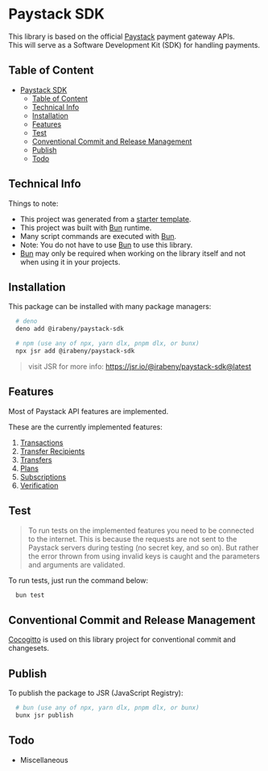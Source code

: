 # Paystack SDK

This library is based on the official [Paystack][pays] payment gateway APIs.  
This will serve as a Software Development Kit (SDK) for handling payments.

## Table of Content

- [Paystack SDK](#paystack-sdk)
  - [Table of Content](#table-of-content)
  - [Technical Info](#technical-info)
  - [Installation](#installation)
  - [Features](#features)
  - [Test](#test)
  - [Conventional Commit and Release Management](#conventional-commit-and-release-management)
  - [Publish](#publish)
  - [Todo](#todo)

## Technical Info

Things to note:

- This project was generated from a [starter template][buns].
- This project was built with [Bun][buns] runtime.
- Many script commands are executed with [Bun][buns].
- Note: You do not have to use [Bun][buns] to use this library.
- [Bun][buns] may only be required when working on the library itself and not when using it in your projects.

## Installation

This package can be installed with many package managers:

```bash
  # deno
  deno add @irabeny/paystack-sdk

  # npm (use any of npx, yarn dlx, pnpm dlx, or bunx)
  npx jsr add @irabeny/paystack-sdk
```

> visit JSR for more info: <https://jsr.io/@irabeny/paystack-sdk@latest>

## Features

Most of Paystack API features are implemented.

These are the currently implemented features:

1. [Transactions][trns]
2. [Transfer Recipients][trfr]
3. [Transfers][trsf]
4. [Plans][plns]
5. [Subscriptions][subs]
6. [Verification][verf]

## Test

> To run tests on the implemented features you need to be connected to the internet.
> This is because the requests are not sent to the Paystack servers during testing (no secret key, and so on).
> But rather the error thrown from using invalid keys is caught and the parameters and arguments are validated.

To run tests, just run the command below:

```bash
  bun test
```

## Conventional Commit and Release Management

[Cocogitto][coco] is used on this library project for conventional commit and changesets.

## Publish

To publish the package to JSR (JavaScript Registry):

```bash
  # bun (use any of npx, yarn dlx, pnpm dlx, or bunx)
  bunx jsr publish
```

## Todo

- Miscellaneous

[pays]: https://paystack.com
[trns]: https://paystack.com/docs/api/transaction
[trfr]: https://paystack.com/docs/api/transfer-recipient
[trsf]: https://paystack.com/docs/api/transfers
[coco]: https://docs.cocogitto.io/
[buns]: https://github.com/wobsoriano/bun-lib-starter
[plns]: https://paystack.com/docs/api/plans
[subs]: https://paystack.com/docs/api/subscriptions
[verf]: https://paystack.com/docs/api/verification/
